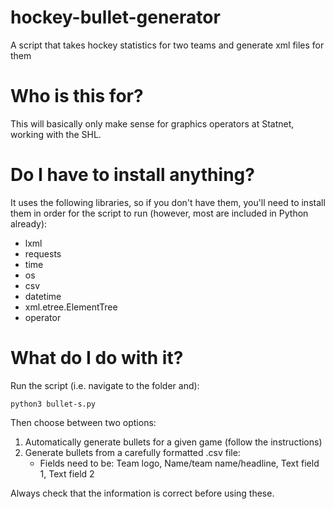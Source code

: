 # hockey-bullet-generator
A script that takes hockey statistics for two teams and generate xml files for them

# Who is this for?
This will basically only make sense for graphics operators at Statnet, working with the SHL.

# Do I have to install anything?
It uses the following libraries, so if you don't have them, you'll need to install them in order for the script to run (however, most are included in Python already):
- lxml
- requests
- time
- os
- csv
- datetime
- xml.etree.ElementTree
- operator

# What do I do with it?
Run the script (i.e. navigate to the folder and):
```
python3 bullet-s.py
```
Then choose between two options:
1. Automatically generate bullets for a given game (follow the instructions)
2. Generate bullets from a carefully formatted .csv file:
   - Fields need to be: Team logo, Name/team name/headline, Text field 1, Text field 2

Always check that the information is correct before using these.
